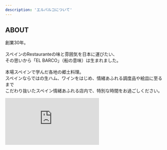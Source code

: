```yaml
---
description: 'エルバルコについて'
---
```

  <div class="mv__about mv__content">
    <h2 class="mv__content--heading">ABOUT</h2>
  </div>
  <p class="about__txt">創業30年。<br><br>
  スペインのRestauranteの味と雰囲気を日本に運びたい、<br class="pc_only">
  その思いから「EL BARCO」（船の意味）は生まれました。<br><br>
  本場スペインで学んだ各地の郷土料理。<br>
  スペインならではの生ハム、ワインをはじめ、情緒あふれる調度品や絵皿に至るまで<br class="pc_only">
  こだわり抜いたスペイン情緒あふれる店内で、特別な時間をお過ごしください。<br>
  </p>

  <div class="about__movie">
    <iframe src="https://www.youtube.com/embed/3GIfxLkFmOA" frameborder="0" allow="accelerometer; autoplay; encrypted-media; gyroscope; picture-in-picture" allowfullscreen></iframe>
  </div>